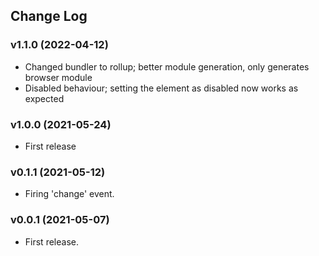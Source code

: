 ## Change Log

### v1.1.0 (2022-04-12)
- Changed bundler to rollup; better module generation, only generates browser module
- Disabled behaviour; setting the element as disabled now works as expected

### v1.0.0 (2021-05-24)
- First release

### v0.1.1 (2021-05-12)
- Firing 'change' event.

### v0.0.1 (2021-05-07)
- First release.
